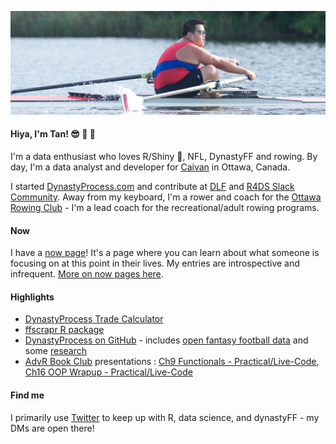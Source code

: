 ![Tan rowing](https://github.com/tanho63/tanho63/blob/tanho63-patch-1/cover.png?raw=true)

#### Hiya, I'm Tan! :sunglasses: :football: :rowboat: 

I'm a data enthusiast who loves R/Shiny :star_struck:, NFL, DynastyFF and rowing. By day, I'm a data analyst and developer for [Caivan](https://caivan.com) in Ottawa, Canada. 

I started [DynastyProcess.com](https://dynastyprocess.com) and contribute at [DLF](https://dynastyleaguefootball.com/tools) and [R4DS Slack Community](https://rfordatasci.com/join). Away from my keyboard, I'm a rower and coach for the [Ottawa Rowing Club](https://ottawarowingclub.com) - I'm a lead coach for the recreational/adult rowing programs.

#### Now
I have a [now page](https://tanho.ca/now)! It's a page where you can learn about what someone is focusing on at this point in their lives. My entries are introspective and infrequent. [More on now pages here](https://nownownow.com/about).

#### Highlights
- [DynastyProcess Trade Calculator](https://apps.dynastyprocess.com/calc)
- [ffscrapr R package](https://github.com/DynastyProcess/ffscrapr)
- [DynastyProcess on GitHub](https://github.com/DynastyProcess) - includes [open fantasy football data](https://github.com/DynastyProcess/data) and some [research](https://github.com/DynastyProcess/research)
- [AdvR Book Club](https://github.com/r4ds/bookclub-advanced_r) presentations : [Ch9 Functionals - Practical/Live-Code](https://youtu.be/o0a6aJ4kCkU), [Ch16 OOP Wrapup - Practical/Live-Code](https://www.youtube.com/watch?v=W1uc8HbyZvI)

#### Find me
I primarily use [Twitter](https://twitter.com/@_TanHo) to keep up with R, data science, and dynastyFF - my DMs are open there! 
